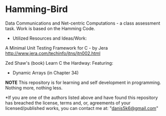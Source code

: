 # Hamming-Bird
Data Communications and Net-centric Computations - a class assessment task.
Work is based on the Hamming Code.

* Utilized Resources and Ideas/Work:

A Minimal Unit Testing Framework for C - by Jera
http://www.jera.com/techinfo/jtns/jtn002.html

Zed Shaw's (book) Learn C the Hardway:
Featuring:
* Dynamic Arrays (in Chapter 34)

**NOTE**
  This repository is for learning and self development in programming.
  Nothing more, nothing less.

*If you are one of the authors listed above and have found this repository has breached the license, terms and, or, agreements of your licensed/published works, you can contact me at:
  "danis5k6@gmail.com"
